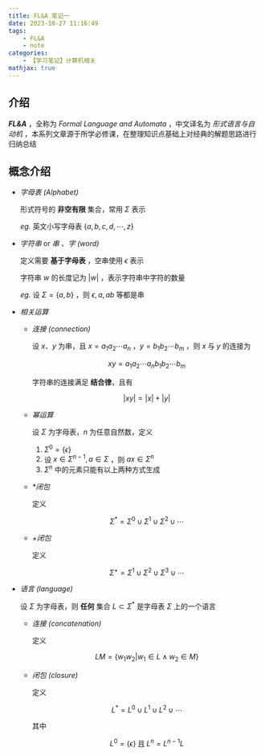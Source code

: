 ```yaml
---
title: FL&A 笔记一
date: 2023-10-27 11:16:49
tags: 
    - FL&A
    - note
categories: 
    - 【学习笔记】计算机相关
mathjax: true
---
```


## 介绍

***FL&A*** ，全称为 *Formal Language and Automata* ，中文译名为 *形式语言与自动机* ，本系列文章源于所学必修课，在整理知识点基础上对经典的解题思路进行归纳总结

## 概念介绍

- *字母表 (Alphabet)*

    形式符号的 **非空有限** 集合，常用 $\Sigma$ 表示

    *eg.* 英文小写字母表 $\lbrace a, b, c, d, \cdots, z\rbrace$

- *字符串* or *串* 、*字 (word)*

    定义需要 **基于字母表** ，空串使用 $\epsilon$ 表示

    字符串 $w$ 的长度记为 $\left|w\right|$ ，表示字符串中字符的数量

    *eg.* 设 $\Sigma=\lbrace a, b\rbrace$ ，则 $\epsilon, a, ab$ 等都是串
    
- *相关运算*
        
    - *连接 (connection)*

        设 $x\text{、}y$ 为串，且 $x=a_{1}a_{2}\cdots a_{n}$ ，$y=b_{1}b_{2}\cdots b_{m}$ ，则 $x\;\text{与}\;y$ 的连接为
        
        $$
        xy=a_{1}a_{2}\cdots a_{n}b_{1}b_{2}\cdots b_{m}
        $$

        字符串的连接满足 **结合律**，且有
        
        $$
        \left|xy\right|=\left|x\right|+\left|y\right|
        $$

    - *幂运算*

        设 $\Sigma$ 为字母表，$n$ 为任意自然数，定义

        1. $\Sigma^{0}=\lbrace\epsilon\rbrace$
        2. 设 $x\in\Sigma^{n-1}, a\in\Sigma$ ，则 $ax\in\Sigma^{n}$
        3. $\Sigma^{n}$ 中的元素只能有以上两种方式生成
   
    - *\*闭包*

        定义
        
        $$
        \Sigma^{*}=\Sigma^{0}\cup\Sigma^{1}\cup\Sigma^{2}\cup\cdots
        $$

    - *+闭包*

        定义
        
        $$
        \Sigma^{+}=\Sigma^{1}\cup\Sigma^{2}\cup\Sigma^{3}\cup\cdots
        $$

- *语言 (language)*

    设 $\Sigma$ 为字母表，则 **任何** 集合 $L\subset\Sigma^{*}$ 是字母表 $\Sigma$ 上的一个语言

    - *连接 (concatenation)*

        定义

        $$
        LM=\lbrace w_{1}w_{2}|w_{1}\in L\land w_{2}\in M\rbrace
        $$

    - *闭包 (closure)*

        定义

        $$
        L^{*}=L^{0}\cup L^{1}\cup L^{2}\cup\cdots
        $$
        
        其中 

        $$
        L^{0}=\lbrace\epsilon\rbrace\;\text{且}\;L^{n}=L^{n-1}L
        $$